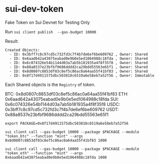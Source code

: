 # sui-dev-token

Fake Token on Sui Devnet for Testing Only

Run
`sui client publish  --gas-budget 10000`

Result:

```
Created Objects:
  - ID: 0x3bff7c8c97cd5c732fd3c7f4b7de6ef6be609762 , Owner: Shared
  - ID: 0x6aad642a43075eabad0e9b0e5ed1064988c18fda , Owner: Shared
  - ID: 0x6c074326e54b1144d03a7ab5b181935a4f8f35f8 , Owner: Shared
  - ID: 0x88a8537e23bfbf9686dddd2ca29bdd55563e65f1 , Owner: Shared
  - ID: 0x8d0807c8853df03c8ef5c86ac0a64aa55f41bf83 , Owner: Shared
  - ID: 0x8f17d4911575dbc503810c6519a6e58eb7a52f56 , Owner: Immutable
```

Each Shared objects is the `Registry` of token.

BTC: 0x8d0807c8853df03c8ef5c86ac0a64aa55f41bf83
ETH: 0x6aad642a43075eabad0e9b0e5ed1064988c18fda
SUI: 0x6c074326e54b1144d03a7ab5b181935a4f8f35f8
USDC: 0x3bff7c8c97cd5c732fd3c7f4b7de6ef6be609762
USDT: 0x88a8537e23bfbf9686dddd2ca29bdd55563e65f1

`export PACKAGE=0x8f17d4911575dbc503810c6519a6e58eb7a52f56`

`sui client call --gas-budget 10000 --package $PACKAGE --module "token_btc" --function "mint" --args 0x8d0807c8853df03c8ef5c86ac0a64aa55f41bf83 1000`

`sui client call --gas-budget 10000 --package $PACKAGE --module "token_eth" --function "mint" --args 0x6aad642a43075eabad0e9b0e5ed1064988c18fda 1000`
